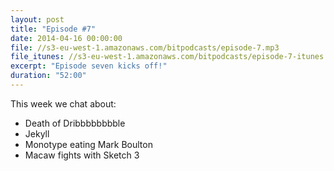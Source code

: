 ```yaml
---
layout: post
title: "Episode #7"
date: 2014-04-16 00:00:00
file: //s3-eu-west-1.amazonaws.com/bitpodcasts/episode-7.mp3
file_itunes: //s3-eu-west-1.amazonaws.com/bitpodcasts/episode-7-itunes.m4a
excerpt: "Episode seven kicks off!"
duration: "52:00"
---
```


This week we chat about:

* Death of Dribbbbbbbble
* Jekyll
* Monotype eating Mark Boulton
* Macaw fights with Sketch 3
